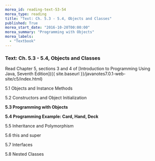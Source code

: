 ```yaml
---
morea_id: reading-text-53-54
morea_type: reading
title: "Text: Ch. 5.3 - 5.4, Objects and Classes"
published: True
morea_start_date: "2016-10-20T00:00:00"
morea_summary: "Programming with Objects"
morea_labels: 
  - "Textbook"
---
```


### Text: Ch. 5.3 - 5.4, Objects and Classes

Read Chapter 5, sections 3 and 4 of [Introduction to Programming Using Java, Seventh Edition]({{ site.baseurl }}/javanotes7.0.1-web-site/c5/index.html)

5.1 Objects and Instance Methods

5.2 Constructors and Object Initialization

**5.3 Programming with Objects**

**5.4 Programming Example: Card, Hand, Deck**

5.5 Inheritance and Polymorphism

5.6 this and super

5.7 Interfaces

5.8 Nested Classes

